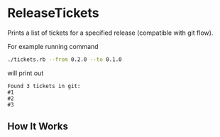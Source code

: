 # ReleaseTickets
Prints a list of tickets for a specified release (compatible with git flow).

For example running command
```bash
./tickets.rb --from 0.2.0 --to 0.1.0
```

will print out
```
Found 3 tickets in git:
#1
#2
#3
```

## How It Works
